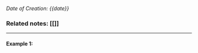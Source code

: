 *Date of Creation: {{date}}*
### Related notes: [[]]
__________________________________________________________________________
#### Example 1:




